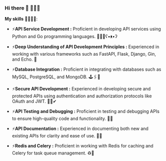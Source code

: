 ### Hi there 👋 🦖🦖🦖

**My skills** 👨🏻‍💻💬:

- ⚡**API Service Development :** Proficient in developing API services using Python and Go programming languages. 🥇🐍🐳ʕ•ᴥ•ʔ

- ⚡**Deep Understanding of API Development Principles :** Experienced in working with various frameworks such as FastAPI, Flask, Django, Gin, and Echo. 🤿

- ⚡**Database Integration :** Proficient in integrating with databases such as MySQL, PostgreSQL, and MongoDB. 🕹️🖇️💾

- ⚡**Secure API Development :** Experienced in developing secure and protected APIs using authentication and authorization protocols like OAuth and JWT. 🧩🔑✔

- ⚡**API Testing and Debugging :** Proficient in testing and debugging APIs to ensure high-quality code and functionality. 🎲🧪

- ⚡**API Documentation :** Experienced in documenting both new and existing APIs for clarity and ease of use. 📝🚩

- ⚡**Redis and Celery :** Proficient in working with Redis for caching and Celery for task queue management. ♻️🎯
  
<!--
**Wowa-Py/Wowa-Py** is a ✨ _special_ ✨ repository because its `README.md` (this file) appears on your GitHub profile.
### Hi there 👋
Here are some ideas to get you started:

- 🔭 I’m currently working on ...
- 🌱 I’m currently learning ...
- 👯 I’m looking to collaborate on ...
- 🤔 I’m looking for help with ...
- 💬 Ask me about ...
- 📫 How to reach me: ...
- 😄 Pronouns: ...
- ⚡ Fun fact: ...
-->
